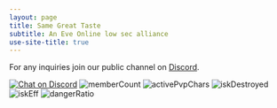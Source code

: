 ```yaml
---
layout: page
title: Same Great Taste
subtitle: An Eve Online low sec alliance
use-site-title: true
---
```


For any inquiries join our public channel on [Discord](https://discord.gg/ThSuQbe).

[![Chat on Discord](https://img.shields.io/discord/534874566192005120.svg)](https://discord.gg/ThSuQbe)  ![memberCount](https://img.shields.io/endpoint?url=https://eve-shields.kalkoken.net/zkb-stats/alliance/99009333/memberCount) ![activePvpChars](https://img.shields.io/endpoint?url=https://eve-shields.kalkoken.net/zkb-stats/alliance/99009333/activePvpChars) ![iskDestroyed](https://img.shields.io/endpoint?url=https://eve-shields.kalkoken.net/zkb-stats/alliance/99009333/iskDestroyed) ![iskEff](https://img.shields.io/endpoint?url=https://eve-shields.kalkoken.net/zkb-stats/alliance/99009333/iskEff) ![dangerRatio](https://img.shields.io/endpoint?url=https://eve-shields.kalkoken.net/zkb-stats/alliance/99009333/dangerRatio)
